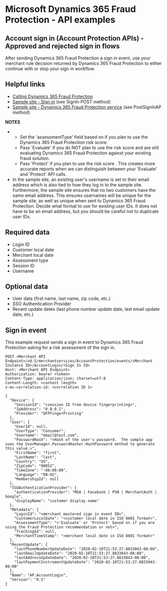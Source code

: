 # Microsoft Dynamics 365 Fraud Protection - API examples
## Account sign in (Account Protection APIs) - Approved and rejected sign in flows

After sending Dynamics 365 Fraud Protection a sign in event, use your merchant rule decision returned by Dynamics 365 Fraud Protection to either continue with or stop your sign in workflow.

## Helpful links
- [Calling Dynamics 365 Fraud Protection](./Authenticate&#32;and&#32;call&#32;Fraud&#32;Protection.md)
- [Sample site - Sign in](../src/Web/Controllers/AccountController.cs) (see SignIn POST method)
- [Sample site - Dynamics 365 Fraud Protection service](../src/Infrastructure/Services/FraudProtectionService.cs) (see PostSignInAP method)

**NOTES**
- - Set the 'assessmentType' field based on if you plan to use the Dynamics 365 Fraud Protection risk score:
  - Pass 'Evaluate' if you do NOT plan to use the risk score and are still evaluating Dynamics 365 Fraud Protection against your existing fraud solution.
  - Pass 'Protect' if you plan to use the risk score . This creates more accurate reports when we can distinguish between your 'Evaluate' and 'Protect' API calls.
- In the sample site, an existing user's username is set to their email address which is also tied to how they log in to the sample site. Furthermore, the sample site ensures that no two customers have the same email address. This ensures usernames will be unique for the sample site, as well as unique when sent to Dynamics 365 Fraud Protection. Decide what format to use for existing user IDs. It does not have to be an email address, but you should be careful not to duplicate user IDs.

## Required data
- Login ID
- Customer local date
- Merchant local date
- Assessment type
- Session ID
- Username

## Optional data
- User data (first name, last name, zip code, etc.)
- SSO Authentication Provider
- Recent update dates (last phone number update date, last email update date, etc.)

## Sign in event
This example request sends a sign in event to Dynamics 365 Fraud Protection asking for a risk assessment of the sign in.
```http
POST <Merchant API Endpoint>/v0.5/merchantservices/AccountProtection/events/<Merchant Instance ID>/AccountLogin/<Sign In ID>
Host: <Merchant API Endpoint>
Authorization: bearer <token>
Content-Type: application/json; charset=utf-8
Content-Length: <content length>
x-ms-correlation-id: <correlation ID 1>

{
  "Device": {
    "SessionId": "<session ID from device fingerprinting>",
    "IpAddress": "0.0.0.1",
    "Provider": "DFPFingerPrinting"
  },
  "User": {
    "UserId": null,
    "UserType": "Consumer",
    "Username": "email@test.com",
    "PasswordHash": "<Hash of the user's password.  The sample app uses the UserManager.PasswordHasher.HashPassword method to generate this value.>",
    "FirstName": "first",
    "LastName": "last",
    "Country": "US",
    "ZipCode": "98052",
    "TimeZone": "-08:00:00",
    "Language": "EN-US",
    "MembershipId": null
  },
  "SSOAuthenticationProvider": {
    "authenticationProvider": "MSA | Facebook | PSN | MerchantAuth | Google",
    "displayName": "customer display name"
  },
  "Metadata": {
    "LoginId": "<merchant mastered sign in event ID>",
    "CustomerLocalDate": "<customer local date in ISO 8601 format>",
    "AssessmentType": "<'Evaluate' or 'Protect' based on if you are using the Fraud Protection recommendation or not>",
    "TrackingId": null,
    "MerchantTimeStamp": "<merchant local date in ISO 8601 format>"
  },
  "RecentUpdate": {
    "lastPhoneNumberUpdateDate": "2020-02-10T21:53:27.8833043-08:00",
    "lastEmailUpdateDate": "2020-02-10T21:53:27.8833043-08:00",
    "lastAddressUpdateDate": "2020-02-10T21:53:27.8833043-08:00",
    "lastPaymentInstrumentUpdateDate": "2020-02-10T21:53:27.8833043-08:00"
  },
  "Name": "AP.AccountLogin",
  "Version": "0.5"
}
```